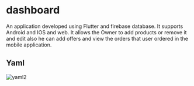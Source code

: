 # dashboard

An application developed using Flutter and firebase database. It supports Android and IOS and web. It allows the Owner to add products or remove it and edit also he can add offers and view the orders that user ordered in the mobile application.

## Yaml

![yaml2](https://github.com/Mohamedihab29592/dashboard-ecommerce/assets/64233832/d68eebe8-114f-48fb-bf53-480053ce06d6)
